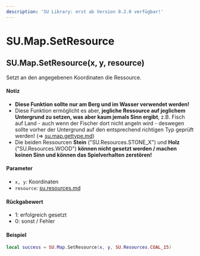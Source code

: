 ```yaml
---
description: 'SU Library: erst ab Version 0.2.0 verfügbar!'
---
```


# SU.Map.SetResource

## SU.Map.SetResource(x, y, resource)

Setzt an den angegebenen Koordinaten die Ressource.

#### Notiz

* **Diese Funktion sollte nur am Berg und im Wasser verwendet werden!**
* Diese Funktion ermöglicht es aber, **jegliche Ressource auf jeglichem Untergrund zu setzen, was aber kaum jemals Sinn ergibt**, z.B. Fisch auf Land - auch wenn der Fischer dort nicht angeln wird - deswegen sollte vorher der Untergrund auf den entsprechend richtigen Typ geprüft werden! (⇒ [su.map.gettype.md](su.map.gettype.md "mention"))
* Die beiden Ressourcen **Stein** ("SU.Resources.STONE\_X") und **Holz** ("SU.Resources.WOOD") **können nicht gesetzt werden / machen keinen Sinn und können das Spielverhalten zerstören!**

#### Parameter

* `x, y`: Koordinaten
* `resource`: [su.resources.md](../../su-api-enums/su.resources.md "mention")

#### Rückgabewert

* 1: erfolgreich gesetzt
* 0: sonst / Fehler

#### Beispiel

```lua
local success = SU.Map.SetResource(x, y, SU.Resources.COAL_15)
```
